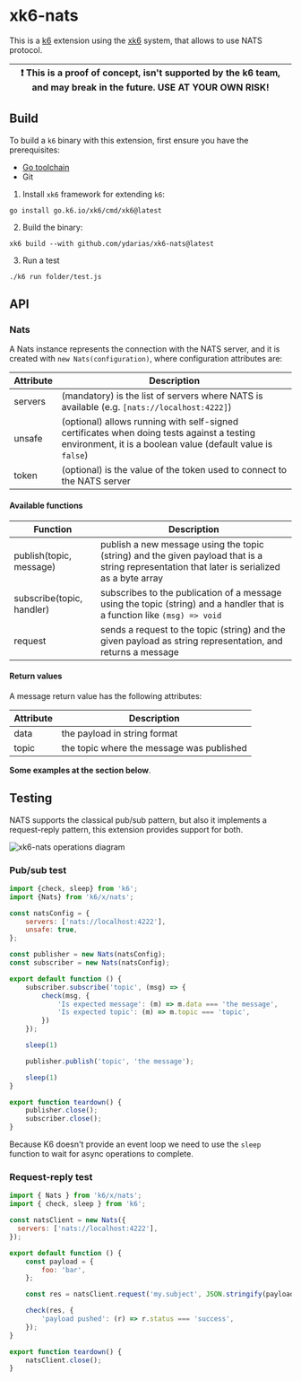 # xk6-nats

This is a [k6](https://github.com/uvite/jsvm/) extension using the [xk6](https://github.com/k6io/xk6) system, that allows to use NATS protocol.

| :exclamation: This is a proof of concept, isn't supported by the k6 team, and may break in the future. USE AT YOUR OWN RISK! |
|------|

## Build

To build a `k6` binary with this extension, first ensure you have the prerequisites:

- [Go toolchain](https://go101.org/article/go-toolchain.html)
- Git

1. Install `xk6` framework for extending `k6`:
```shell
go install go.k6.io/xk6/cmd/xk6@latest
```

2. Build the binary:
```shell
xk6 build --with github.com/ydarias/xk6-nats@latest
```

3. Run a test
```shell
./k6 run folder/test.js
```

## API

### Nats

A Nats instance represents the connection with the NATS server, and it is created with `new Nats(configuration)`, where configuration attributes are:

| Attribute | Description |
| --- | --- |
| servers | (mandatory) is the list of servers where NATS is available (e.g. `[nats://localhost:4222]`) |
| unsafe | (optional) allows running with self-signed certificates when doing tests against a testing environment, it is a boolean value (default value is `false`) |
| token | (optional) is the value of the token used to connect to the NATS server |

#### Available functions

| Function | Description |
| --- | --- |
| publish(topic, message) | publish a new message using the topic (string) and the given payload that is a string representation that later is serialized as a byte array |
| subscribe(topic, handler) | subscribes to the publication of a message using the topic (string) and a handler that is a function like `(msg) => void` |
| request | sends a request to the topic (string) and the given payload as string representation, and returns a message |

#### Return values

A message return value has the following attributes:

| Attribute | Description | 
| --- | --- |
| data | the payload in string format |
| topic | the topic where the message was published |

**Some examples at the section below**.

## Testing

NATS supports the classical pub/sub pattern, but also it implements a request-reply pattern, this extension provides support for both.

![xk6-nats operations diagram](assets/xk6-nats-operations.png)

### Pub/sub test

```javascript
import {check, sleep} from 'k6';
import {Nats} from 'k6/x/nats';

const natsConfig = {
    servers: ['nats://localhost:4222'],
    unsafe: true,
};

const publisher = new Nats(natsConfig);
const subscriber = new Nats(natsConfig);

export default function () {
    subscriber.subscribe('topic', (msg) => {
        check(msg, {
            'Is expected message': (m) => m.data === 'the message',
            'Is expected topic': (m) => m.topic === 'topic',
        })
    });

    sleep(1)

    publisher.publish('topic', 'the message');

    sleep(1)
}

export function teardown() {
    publisher.close();
    subscriber.close();
}
```

Because K6 doesn't provide an event loop we need to use the `sleep` function to wait for async operations to complete.

### Request-reply test

```javascript
import { Nats } from 'k6/x/nats';
import { check, sleep } from 'k6';

const natsClient = new Nats({
  servers: ['nats://localhost:4222'],
});

export default function () {
    const payload = {
        foo: 'bar',
    };

    const res = natsClient.request('my.subject', JSON.stringify(payload));

    check(res, {
        'payload pushed': (r) => r.status === 'success',
    });
}

export function teardown() {
    natsClient.close();
}
```
